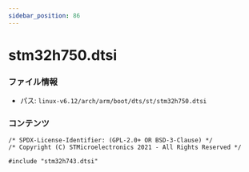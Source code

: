 ```yaml
---
sidebar_position: 86
---
```

# stm32h750.dtsi

### ファイル情報

- パス: `linux-v6.12/arch/arm/boot/dts/st/stm32h750.dtsi`

### コンテンツ

```dtsi
/* SPDX-License-Identifier: (GPL-2.0+ OR BSD-3-Clause) */
/* Copyright (C) STMicroelectronics 2021 - All Rights Reserved */

#include "stm32h743.dtsi"



```
